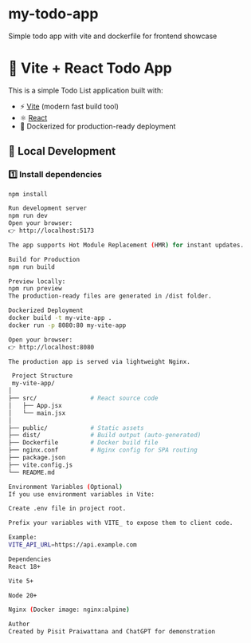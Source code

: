 # my-todo-app
Simple todo app with vite and dockerfile for frontend showcase

# 📝 Vite + React Todo App

This is a simple Todo List application built with:

- ⚡ [Vite](https://vitejs.dev/) (modern fast build tool)
- ⚛️ [React](https://reactjs.org/)
- 🐳 Dockerized for production-ready deployment

## 🏃 Local Development

### 1️⃣ Install dependencies

```bash
npm install

Run development server
npm run dev
Open your browser:
👉 http://localhost:5173

The app supports Hot Module Replacement (HMR) for instant updates.

Build for Production
npm run build

Preview locally:
npm run preview
The production-ready files are generated in /dist folder.

Dockerized Deployment
docker build -t my-vite-app .
docker run -p 8080:80 my-vite-app

Open your browser:
👉 http://localhost:8080

The production app is served via lightweight Nginx.

 Project Structure
 my-vite-app/
│
├── src/               # React source code
│   ├── App.jsx
│   └── main.jsx
│
├── public/            # Static assets
├── dist/              # Build output (auto-generated)
├── Dockerfile         # Docker build file
├── nginx.conf         # Nginx config for SPA routing
├── package.json
├── vite.config.js
└── README.md

Environment Variables (Optional)
If you use environment variables in Vite:

Create .env file in project root.

Prefix your variables with VITE_ to expose them to client code.

Example:
VITE_API_URL=https://api.example.com

Dependencies
React 18+

Vite 5+

Node 20+

Nginx (Docker image: nginx:alpine)

Author
Created by Pisit Praiwattana and ChatGPT for demonstration